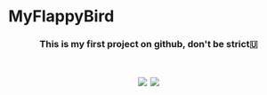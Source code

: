 # MyFlappyBird


<h3 align="center">This is my first project on github, don't be strict🇺</h3>

<h1 align="center"><img src="https://user-images.githubusercontent.com/89748954/162034018-bf5b2096-68c9-41c2-9f14-f56f3d78e928.png">   <img src="https://user-images.githubusercontent.com/89748954/162034096-69f773a5-d1ca-4f38-9d4b-012c793e5d32.png"></a>
